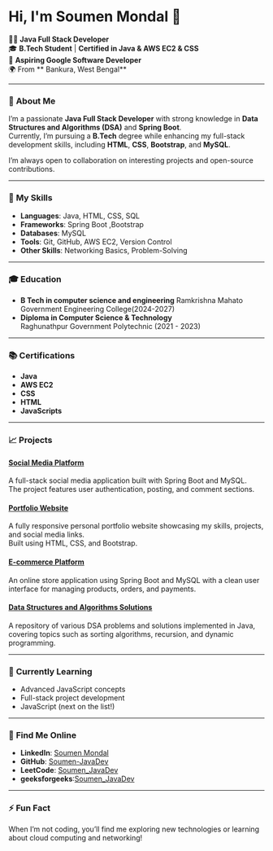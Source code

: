 # Hi, I'm Soumen Mondal 👋

👨‍💻 **Java Full Stack Developer**  
🎓 **B.Tech Student** | **Certified in Java & AWS EC2 & CSS**  
💼 **Aspiring Google Software Developer**  
🌍 From ** Bankura, West Bengal**

---

### 🚀 **About Me**
I’m a passionate **Java Full Stack Developer** with strong knowledge in **Data Structures and Algorithms (DSA)** and **Spring Boot**.  
Currently, I’m pursuing a **B.Tech** degree while enhancing my full-stack development skills, including **HTML**, **CSS**, **Bootstrap**, and **MySQL**.

I’m always open to collaboration on interesting projects and open-source contributions.

---

### 🔧 **My Skills**
- **Languages**: Java, HTML, CSS, SQL
- **Frameworks**: Spring Boot ,Bootstrap
- **Databases**: MySQL
- **Tools**: Git, GitHub, AWS EC2, Version Control
- **Other Skills**: Networking Basics, Problem-Solving

---


### 🎓 **Education**
- **B Tech  in computer science and engineering**
    Ramkrishna Mahato Government Engineering College(2024-2027)
- **Diploma in Computer Science & Technology**  
  Raghunathpur Government Polytechnic (2021 - 2023)  


---

### 📚 **Certifications**

- **Java**
- **AWS EC2**  
- **CSS**
- **HTML**
- **JavaScripts**

---

### 📈 **Projects**
#### [Social Media Platform](https://github.com/Soumen-JavaDev/social-media-platform)
A full-stack social media application built with Spring Boot and MySQL.  
The project features user authentication, posting, and comment sections.

#### [Portfolio Website](https://github.com/Soumen-JavaDev/portfolio-website)
A fully responsive personal portfolio website showcasing my skills, projects, and social media links.  
Built using HTML, CSS, and Bootstrap.

#### [E-commerce Platform](https://github.com/Soumen-JavaDev/spring-boot-ecommerce)
An online store application using Spring Boot and MySQL with a clean user interface for managing products, orders, and payments.

#### [Data Structures and Algorithms Solutions](https://github.com/Soumen-JavaDev/Problem_solution_java)
A repository of various DSA problems and solutions implemented in Java, covering topics such as sorting algorithms, recursion, and dynamic programming.

---

### 🌱 **Currently Learning**
- Advanced JavaScript concepts
- Full-stack project development
- JavaScript (next on the list!)

---

### 🔗 **Find Me Online**
- **LinkedIn**: [Soumen Mondal](https://linkedin.com/in/soumen-mondal-99362b246)  
- **GitHub**: [Soumen-JavaDev](https://github.com/Soumen-JavaDev)  
- **LeetCode**: [Soumen_JavaDev](https://leetcode.com/u/Soumen_JavaDev/)
- **geeksforgeeks**:[Soumen_JavaDev](https://www.geeksforgeeks.org/user/Soumen_JavaDev/)

---

### ⚡ **Fun Fact**
When I’m not coding, you’ll find me exploring new technologies or learning about cloud computing and networking!
